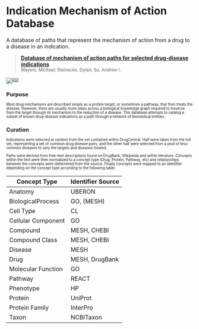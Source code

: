 # Indication Mechanism of Action Database
A database of paths that represent the mechanism of action from a drug to a disease in an indication.

> [**Database of mechanism of action paths for selected drug-disease indications**](https://zenodo.org/record/3515487)
<br><Small>Mayers, Michael; Steinecke, Dylan; Su, Andrew I.<small><br>


[![DOI](https://zenodo.org/badge/DOI/10.5281/zenodo.3515518.svg)](https://doi.org/10.5281/zenodo.3515518)


## Purpose

Most drug mechanisms are described simply as a protein target, or sometimes a pathway, that then treats the disease.
However, there are usually more steps across a biological knowledge graph required to traverse from the target through
its mechanism to the reduction of a disease.  This database attempts to catalog a subset of known drug-disease indications
as a path through a network of biomedical entities.

## Curation

Indications were selected at random from the set contained within DrugCentral. Half were taken from the full set, 
representing a set of common drug disease pairs, and the other half were selected from a pool of less-common diseases
to vary the targets and diseases treated. 

Paths were derived from free-text descriptions found on DrugBank, Wikipeida and within literature. Concepts within the 
text were then normalized to a concept type (Drug, Protein, Pathway, etc) and relationships between the concepts were
determined from the source. Finally concepts were mapped to an identifier depending on the concept type according to 
the following table:

|Concept Type | Identifier Source|
|-------------|------------------|
|Anatomy      | UBERON           |
|BiologicalProcess | GO, (MESH)  |
|Cell Type    | CL               |
|Cellular Component | GO         |
|Compound     | MESH, CHEBI      |
|Compound Class | MESH, CHEBI    |
|Disease      | MESH             |
|Drug         | MESH, DrugBank   |
|Molecular Function | GO         |
|Pathway      | REACT            |
|Phenotype    | HP               | 
|Protein      | UniProt          |
|Protein Family | InterPro       |
|Taxon        | NCBITaxon        |

